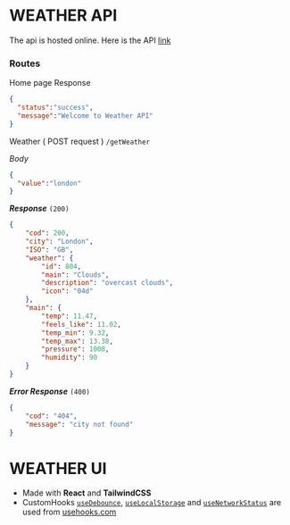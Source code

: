 # WEATHER API

The api is hosted online. Here is the API [link](https://shy-puce-toad-tux.cyclic.cloud)

### Routes
Home page Response
```json
{
  "status":"success",
  "message":"Welcome to Weather API"
}
```
Weather ( POST request ) `/getWeather`

*Body*
```json
{
  "value":"london"
}
```
***Response*** `(200)`
```json
{
    "cod": 200,
    "city": "London",
    "ISO": "GB",
    "weather": {
        "id": 804,
        "main": "Clouds",
        "description": "overcast clouds",
        "icon": "04d"
    },
    "main": {
        "temp": 11.47,
        "feels_like": 11.02,
        "temp_min": 9.32,
        "temp_max": 13.38,
        "pressure": 1008,
        "humidity": 90
    }
}
```
***Error Response*** `(400)`
```json
{
    "cod": "404",
    "message": "city not found"
}
```

# WEATHER UI
* Made with **React** and **TailwindCSS**
* CustomHooks [`useDebounce`](https://usehooks.com/usedebounce), [`useLocalStorage`](https://usehooks.com/uselocalstorage) and [`useNetworkStatus`](https://usehooks.com/usenetworkstate) are used from [usehooks.com](https://usehooks.com/)
